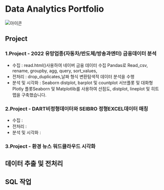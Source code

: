 # Data Analytics Portfolio
![아이콘](https://cdn.iconscout.com/icon/premium/png-256-thumb/data-analysis-1565652-1327717.png)

## Project
### 1.Project - 2022 유망업종(자동차/반도체/방송과엔터) 금융데이터 분석
  * 수집 : read.html()사용하여 네이버 금융 데이터 수집 Pandas로 Read_csv, rename, groupby, agg, query, sort_values,
  * 전처리 : drop_duplicates,날짜 형식 변환탐색적 데이터 분석을 수행
  * 분석 및 시각화 : Seaborn distplot, barplot 및 countplot 서브플롯 및 대화형 Plotly 플롯Seaborn 및 Matplotlib를 사용하여 산점도, distplot, lineplot 및 히트맵을 구축했습니다.
### 2.Project - DART비정형데이터와 SEIBRO 정형EXCEL데이터 매칭
  * 수집 :
  * 전처리 :
  * 분석 및 시각화 :
### 3.Project  - 환경 뉴스 워드클라우드 시각화

## 데이터 추출 및 전처리
## SQL 작업

  
